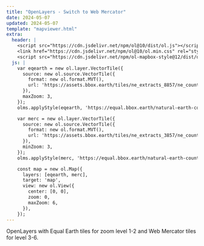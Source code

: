 ```yaml
---
title: "OpenLayers - Switch to Web Mercator"
date: 2024-05-07
updated: 2024-05-07
template: "mapviewer.html"
extra:
  header: |
    <script src="https://cdn.jsdelivr.net/npm/ol@10/dist/ol.js"></script>
    <link href="https://cdn.jsdelivr.net/npm/ol@10/ol.min.css" rel="stylesheet">
    <script src="https://cdn.jsdelivr.net/npm/ol-mapbox-style@12/dist/olms.js"></script>
  js: |
    var eqearth = new ol.layer.VectorTile({
      source: new ol.source.VectorTile({
        format: new ol.format.MVT(),
        url: 'https://assets.bbox.earth/tiles/ne_extracts_8857/ne_countries/{z}/{x}/{y}.pbf'
      }),
      maxZoom: 3,
    });
    olms.applyStyle(eqearth, 'https://equal.bbox.earth/natural-earth-countries-style.json');

    var merc = new ol.layer.VectorTile({
      source: new ol.source.VectorTile({
        format: new ol.format.MVT(),
        url: 'https://assets.bbox.earth/tiles/ne_extracts_3857/ne_countries/{z}/{x}/{y}.pbf'
      }),
      minZoom: 3,
    });
    olms.applyStyle(merc, 'https://equal.bbox.earth/natural-earth-countries-style.json', {updateSource: false});

    const map = new ol.Map({
      layers: [eqearth, merc],
      target: 'map',
      view: new ol.View({
        center: [0, 0],
        zoom: 0,
        maxZoom: 6,
      }),
    });
---
```


OpenLayers with Equal Earth tiles for zoom level 1-2 and Web Mercator tiles for level 3-6.
